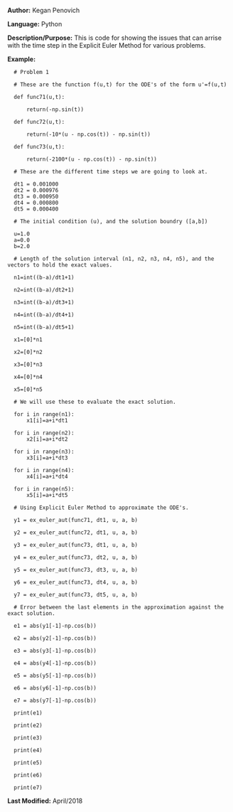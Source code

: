 **Author:** Kegan Penovich

**Language:** Python

**Description/Purpose:** This is code for showing the issues that can arrise with the time step in the Explicit Euler Method for various problems.

**Example:**

      # Problem 1
      
      # These are the function f(u,t) for the ODE's of the form u'=f(u,t)

      def func71(u,t):

          return(-np.sin(t))

      def func72(u,t):

          return(-10*(u - np.cos(t)) - np.sin(t))

      def func73(u,t):

          return(-2100*(u - np.cos(t)) - np.sin(t))

      # These are the different time steps we are going to look at.

      dt1 = 0.001000
      dt2 = 0.000976
      dt3 = 0.000950
      dt4 = 0.000800
      dt5 = 0.000400

      # The initial condition (u), and the solution boundry ([a,b])
      
      u=1.0
      a=0.0
      b=2.0

      # Length of the solution interval (n1, n2, n3, n4, n5), and the vectors to hold the exact values.

      n1=int((b-a)/dt1+1)

      n2=int((b-a)/dt2+1)

      n3=int((b-a)/dt3+1)

      n4=int((b-a)/dt4+1)

      n5=int((b-a)/dt5+1)

      x1=[0]*n1

      x2=[0]*n2

      x3=[0]*n3

      x4=[0]*n4

      x5=[0]*n5
      
      # We will use these to evaluate the exact solution. 

      for i in range(n1):
          x1[i]=a+i*dt1

      for i in range(n2):
          x2[i]=a+i*dt2

      for i in range(n3):
          x3[i]=a+i*dt3    

      for i in range(n4):
          x4[i]=a+i*dt4

      for i in range(n5):
          x5[i]=a+i*dt5 

      # Using Explicit Euler Method to approximate the ODE's.

      y1 = ex_euler_aut(func71, dt1, u, a, b)

      y2 = ex_euler_aut(func72, dt1, u, a, b)

      y3 = ex_euler_aut(func73, dt1, u, a, b)

      y4 = ex_euler_aut(func73, dt2, u, a, b)

      y5 = ex_euler_aut(func73, dt3, u, a, b)

      y6 = ex_euler_aut(func73, dt4, u, a, b)

      y7 = ex_euler_aut(func73, dt5, u, a, b)
      
      # Error between the last elements in the approximation against the exact solution.

      e1 = abs(y1[-1]-np.cos(b))

      e2 = abs(y2[-1]-np.cos(b))

      e3 = abs(y3[-1]-np.cos(b))

      e4 = abs(y4[-1]-np.cos(b))

      e5 = abs(y5[-1]-np.cos(b))

      e6 = abs(y6[-1]-np.cos(b))

      e7 = abs(y7[-1]-np.cos(b))

      print(e1)

      print(e2)

      print(e3)

      print(e4)

      print(e5)

      print(e6)

      print(e7)

**Last Modified:** April/2018
